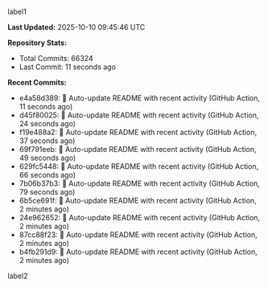 
label1 
<!-- ACTIVITY_START -->
**Last Updated:** 2025-10-10 09:45:46 UTC

**Repository Stats:**
- Total Commits: 66324
- Last Commit: 11 seconds ago

**Recent Commits:**
- e4a58d389: 🤖 Auto-update README with recent activity (GitHub Action, 11 seconds ago)
- d45f80025: 🤖 Auto-update README with recent activity (GitHub Action, 24 seconds ago)
- f19e488a2: 🤖 Auto-update README with recent activity (GitHub Action, 37 seconds ago)
- 69f791eeb: 🤖 Auto-update README with recent activity (GitHub Action, 49 seconds ago)
- 629fc5448: 🤖 Auto-update README with recent activity (GitHub Action, 66 seconds ago)
- 7b06b37b3: 🤖 Auto-update README with recent activity (GitHub Action, 79 seconds ago)
- 6b5ce691f: 🤖 Auto-update README with recent activity (GitHub Action, 2 minutes ago)
- 24e962652: 🤖 Auto-update README with recent activity (GitHub Action, 2 minutes ago)
- 87cc88f23: 🤖 Auto-update README with recent activity (GitHub Action, 2 minutes ago)
- b4fb291d9: 🤖 Auto-update README with recent activity (GitHub Action, 2 minutes ago)
<!-- ACTIVITY_END -->

label2
